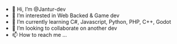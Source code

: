 - 👋 Hi, I’m @Jantur-dev
- 👀 I’m interested in Web Backed & Game dev
- 🌱 I’m currently learning C#, Javascript, Python, PHP, C++, Godot
- 💞️ I’m looking to collaborate on another dev
- 📫 How to reach me ...



